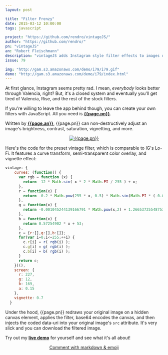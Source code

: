 ```yaml
---
layout: post

title: "Filter Frenzy"
date: 2015-03-12 10:00:00
tags: javascript

project: "https://github.com/rendro/vintageJS/"
author: "https://github.com/rendro/"
pn: "vintageJS"
an: "Robert Fleischmann"
description: "vintageJS adds Instagram style filter effects to images using the HTML5 canvas element."
issue: 79

img: "http://gam.s3.amazonaws.com/demo/i79/i79.gif"
demo: "http://gam.s3.amazonaws.com/demo/i79/index.html"
---
```


At first glance, Instagram seems pretty rad. I mean, _everybody_ looks better through Valencia, right? But, it's a closed system and eventually you'll get tired of Valencia, Rise, and the rest of the stock filters.

If you're willing to leave the app behind though, you can create your own filters with JavaScript. All you need is <strong><a href="{{page.project}}" title="{{page.pn}} on GitHub" target="_blank">{{page.pn}}</a></strong>.

Written by <strong><a href="{{ page.author }}" target="_blank" title="{{ page.an }} on GitHub">{{page.an}}</a></strong>, {{page.pn}} can non-destructively adjust an image's brightness, contrast, saturation, vignetting, and more.

<center><a href="{{page.img}}" title="{{page.pn}} demo"><img src="{{page.img}}" alt="{{page.pn}}"></a></center>

Here's the code for the preset vintage filter, which is comparable to IG's Lo-Fi. It features a curve transform, semi-transparent color overlay, and vignette effect:

```javascript
vintage: {
    curves: (function() {
      var rgb = function (x) {
        return -12 * Math.sin( x * 2 * Math.PI / 255 ) + x;
      },
      r = function(x) {
        return -0.2 * Math.pow(255 * x, 0.5) * Math.sin(Math.PI * (-0.0000195 * Math.pow(x, 2) + 0.0125 * x ) ) + x;
      },
      g = function(x) {
        return -0.001045244139166791 * Math.pow(x,2) + 1.2665372554875318 * x;
      },
      b = function(x) {
        return 0.57254902 * x + 53;
      },
      c = {r:[],g:[],b:[]};
      for(var i=0;i<=255;++i) {
        c.r[i] = r( rgb(i) );
        c.g[i] = g( rgb(i) );
        c.b[i] = b( rgb(i) );
      }
      return c;
    })(),
    screen: {
      r: 227,
      g: 12,
      b: 169,
      a: 0.15
    },
    vignette: 0.7
  }
```

Under the hood, {{page.pn}} redraws your original image on a hidden canvas element, applies the filter, base64 encodes the canvas, and then injects the coded data-uri into your original image's `src` attribute. It's very slick and you can download the filtered image.

Try out my <strong><a href="{{ page.demo }}" target="_blank" title="{{ page.pn }} demo">live demo</a></strong> for yourself and see what it's all about!


<center><a href="{{ page.url }}#comments" class="btn btn-primary btn-comment" title="Discuss this issue of Git @ Me online">Comment with markdown & emoji</a></center>
